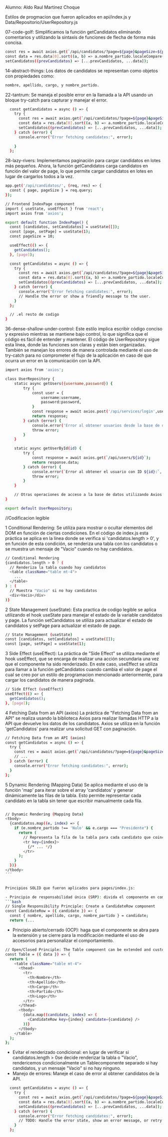 Alumno: Aldo Raul Martinez Choque

Estilos de progmacion que fueron aplicados en api/index.js y Data/Repositorio/UserRepository.js

07-code-golf: Simplificamos la función getCandidatos eliminando comentarios y utilizando la sintaxis de funciones de flecha de forma más concisa.
```bash
const res = await axios.get(`/api/candidatos/?page=${page}&pageSize=${pageSize}`);
const data = res.data[0].sort((a, b) => a.nombre_partido.localeCompare(b.nombre_partido));
setCandidatos((prevCandidatos) => [...prevCandidatos, ...data]);
```
14-abstract-things: Los datos de candidatos se representan como objetos con propiedades como:
```bash
nombre, apellido, cargo, y nombre_partido.
```
22-tantrum: Se maneja el posible error en la llamada a la API usando un bloque try-catch para capturar y manejar el error.
```bash
  const getCandidatos = async () => {
    try {
      const res = await axios.get(`/api/candidatos/?page=${page}&pageSize=${pageSize}`);
      const data = res.data[0].sort((a, b) => a.nombre_partido.localeCompare(b.nombre_partido));
      setCandidatos((prevCandidatos) => [...prevCandidatos, ...data]);
    } catch (error) {
      console.error("Error fetching candidates:", error);
      
    }
  };
```
28-lazy-rivers: Implementamos paginación para cargar candidatos en lotes más pequeños. Ahora, la función getCandidatos carga candidatos en función del valor de page, lo que permite cargar candidatos en lotes en lugar de cargarlos todos a la vez.
```bash
app.get('/api/candidatos/', (req, res) => {
  const { page, pageSize } = req.query;
});

// Frontend IndexPage component
import { useState, useEffect } from 'react';
import axios from 'axios';

export default function IndexPage() {
  const [candidatos, setCandidatos] = useState([]);
  const [page, setPage] = useState(1);
  const pageSize = 10;

  useEffect(() => {
    getCandidatos();
  }, [page]);

  const getCandidatos = async () => {
    try {
      const res = await axios.get(`/api/candidatos/?page=${page}&pageSize=${pageSize}`);
      const data = res.data[0].sort((a, b) => a.nombre_partido.localeCompare(b.nombre_partido));
      setCandidatos((prevCandidatos) => [...prevCandidatos, ...data]);
    } catch (error) {
      console.error("Error fetching candidates:", error);
      // Handle the error or show a friendly message to the user.
    }
  };

  // .el resto de codigo
}

```
36-dense-shallow-under-control:
Este estilo implica escribir código conciso y expresivo mientras se mantiene bajo control, lo que significa que el código es fácil de entender y mantener. El código de UserRepository sigue esta línea, donde las funciones son claras y están bien organizadas. También se manejan los errores de manera controlada mediante el uso de try-catch para no comprometer el flujo de la aplicación en caso de que ocurra un error en la comunicación con la API.

```bash
import axios from 'axios';

class UserRepository {
    static async getUsers({username,password}) {
        try {
            const user = {
                username:username,
                password:password,
            }
            const response = await axios.post('/api/services/login',user);
            return response;
        } catch (error) {
            console.error('Error al obtener usuarios desde la base de datos:', error);
            throw error;
        }
    }

    static async getUserById(id) {
        try {
            const response = await axios.get(`/api/users/${id}`);
            return response.data;
        } catch (error) {
            console.error(`Error al obtener el usuario con ID ${id}:`, error);
            throw error;
        }
    }

    // Otras operaciones de acceso a la base de datos utilizando Axios
}

export default UserRepository;
```

//Codificacion legible 

1 Conditional Rendering:
Se utiliza para mostrar o ocultar elementos del DOM en función de ciertas condiciones. En el código de index.js esta práctica se aplica en la línea donde se verifica si 'candidatos.length > 0', y en función de esta condición, se renderiza una   tabla con los candidatos o se muestra un mensaje de "Vacio" cuando no hay candidatos.
```bash
// Conditional Rendering
{candidatos.length > 0 ? (
  // Renderiza la tabla cuando hay candidatos
  <table className="table mt-4">
    ...
  </table>
) : (
  // Muestra "Vacio" si no hay candidatos
  <div>Vacio</div>
)}  
```

2 State Management (useState):
Esta practica de codigo legible se aplica utilizando el hook useState para manejar el estado de la variable candidatos y page. La función setCandidatos se utiliza para actualizar el estado de candidatos y setPage para actualizar el estado de page.
```bash
// State Management (useState)
const [candidatos, setCandidatos] = useState([]);
const [page, setPage] = useState(1);
```

3 Side Effect (useEffect):
La práctica de "Side Effect" se utiliza mediante el hook useEffect, que se encarga de realizar una acción secundaria una vez que el componente ha sido renderizado. En este caso, useEffect se utiliza para llamar a la función getCandidatos cuando cambia el valor de page el cual se creo por un estilo de programacion mencionado anteriormente, para cargar los candidatos de manera paginada.
```bash
// Side Effect (useEffect)
useEffect(() => {
  getCandidatos();
}, [page]);
```

4 Fetching Data from an API (axios)
La práctica de "Fetching Data from an API" se realiza usando la biblioteca Axios para realizar llamadas HTTP a la API que devuelve los datos de los candidatos. Axios se utiliza en la función 'getCandidatos' para realizar una solicitud GET con paginación.
```bash
// Fetching Data from an API (axios)
const getCandidatos = async () => {
  try {
    const res = await axios.get(`/api/candidatos/?page=${page}&pageSize=${pageSize}`);
    // ...
  } catch (error) {
    console.error("Error fetching candidates:", error);
  }
};
```

5 Dynamic Rendering (Mapping Data)
Se aplica mediante el uso de la función 'map' para iterar sobre el array 'candidatos' y generar dinámicamente las filas de la tabla. Esto permite representar cada candidato en la tabla sin tener que escribir manualmente cada fila.
```bash

// Dynamic Rendering (Mapping Data)
<tbody>
  {candidatos.map((e, index) => {
    if (e.nombre_partido !== 'Nulo' && e.cargo === "Presidente") {
      return (
        // Representa la fila de la tabla para cada candidato que coincida con la condición
        <tr key={index}>
          {/* ... */}
        </tr>
      );
    }
  })}
</tbody>
´´´


Principios SOLID que fueron aplicados para pages/index.js:

- Principio de responsabilidad única (SRP): divida el componente en componentes más pequeños y enfocados para una mejor organización del código.
```bash
// Single Responsibility Principle: Create a CandidateRow component
const CandidateRow = ({ candidate }) => {
  const { nombre, apellido, cargo, nombre_partido } = candidate;
  return (...
```
- Principio abierto/cerrado (OCP): haga que el componente se abra para la extensión y se cierre para la modificación mediante el uso de accesorios para personalizar el comportamiento.
```bash
// Open/Closed Principle: The Table component can be extended and customized with props.
const Table = ({ data }) => {
  return (
    <table className="table mt-4">
      <thead>
        <tr>
          <th>Nombre</th>
          <th>Apellido</th>
          <th>Cargo</th>
          <th>Partido</th>
          <th>Logo</th>
        </tr>
      </thead>
      <tbody>
        {data.map((candidate, index) => (
          <CandidateRow key={index} candidate={candidate} />
        ))}
      </tbody>
    </table>
  );
};
```
- Evitar el renderizado condicional: en lugar de verificar si candidatos.length > 0se decide renderizar la tabla o "Vacio", rendericemos condicionalmente un Tablecomponente separado si hay candidatos, y un mensaje "Vacio" si no hay ninguno.
- Manejo de errores: Maneje el caso de error al obtener candidatos de la API.
```bash
  const getCandidatos = async () => {
    try {
      const res = await axios.get(`/api/candidatos/?page=${page}&pageSize=${pageSize}`);
      const data = res.data[0].sort((a, b) => a.nombre_partido.localeCompare(b.nombre_partido));
      setCandidatos((prevCandidatos) => [...prevCandidatos, ...data]);
    } catch (error) {
      console.error("Error fetching candidates:", error);
      // TODO: Handle the error state, show an error message, or retry the API call.
    }
  };
```
